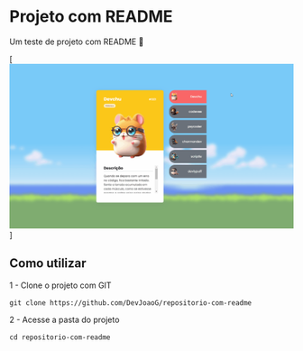# Projeto com README
Um teste de projeto com README 🚀

[<img src="./tela.gif" alt="GIF do Projeto Pokedevs">]

## Como utilizar

1 - Clone o projeto com GIT
```
git clone https://github.com/DevJoaoG/repositorio-com-readme
```

2 - Acesse a pasta do projeto
```
cd repositorio-com-readme
```